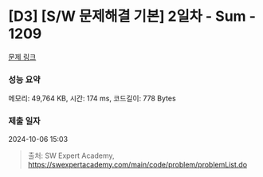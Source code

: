 # [D3] [S/W 문제해결 기본] 2일차 - Sum - 1209 

[문제 링크](https://swexpertacademy.com/main/code/problem/problemDetail.do?contestProbId=AV13_BWKACUCFAYh) 

### 성능 요약

메모리: 49,764 KB, 시간: 174 ms, 코드길이: 778 Bytes

### 제출 일자

2024-10-06 15:03



> 출처: SW Expert Academy, https://swexpertacademy.com/main/code/problem/problemList.do